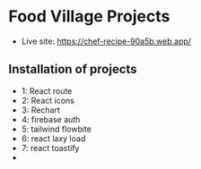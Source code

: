 
# Food Village Projects 
 - Live site:  https://chef-recipe-90a5b.web.app/

 

 ## Installation of projects
 - 1: React route
 - 2: React icons 
 - 3: Rechart 
 - 4: firebase auth
 - 5: tailwind flowbite
 - 6: react laxy load
 - 7: react toastify
 -
